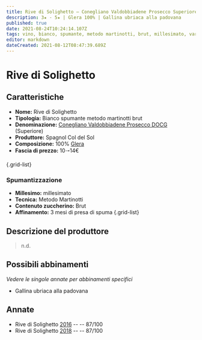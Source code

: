 ```yaml
---
title: Rive di Solighetto – Conegliano Valdobbiadene Prosecco Superiore DOCG – Spagnol Col del Sol – Veneto (IT) – 10🠒14€
description: 3★ - 5★ | Glera 100% | Gallina ubriaca alla padovana
published: true
date: 2021-08-24T10:24:14.107Z
tags: vino, bianco, spumante, metodo martinotti, brut, millesimato, varietale, glera, italia, Veneto, Gallina ubriaca, 10🠒14€, 5 stelle
editor: markdown
dateCreated: 2021-08-12T08:47:39.689Z
---
```


# Rive di Solighetto

## Caratteristiche
- **Nome:** Rive di Solighetto 
- **Tipologia:** Bianco spumante metodo martinotti brut
- **Denominazione:** [Conegliano Valdobbiadene Prosecco DOCG](/denominazioni/Veneto/DOCG/Conegliano-Valdobbiadene-Prosecco) (Superiore)
- **Produttore:** Spagnol Col del Sol 
- **Composizione:** 100% [Glera](/vitigni/Italia/bacca-bianca/glera) 
- **Fascia di prezzo:** 10🠒14€

{.grid-list}

### Spumantizzazione
- **Millesimo:** millesimato
- **Tecnica:** Metodo Martinotti
- **Contenuto zuccherino:** Brut
- **Affinamento:** 3 mesi di presa di spuma
{.grid-list}

## Descrizione del produttore

> n.d.

## Possibili abbinamenti
*Vedere le singole annate per abbinamenti specifici*

- Gallina ubriaca alla padovana

## Annate

- Rive di Solighetto [2016](/vini/Italia/Veneto/Spagnol-Col-del-Sol/Rive-di-Solighetto/2016) -- <span class="star-3"></span> -- 87/100
- Rive di Solighetto [2018](/vini/Italia/Veneto/Spagnol-Col-del-Sol/Rive-di-Solighetto/2018) -- <span class="star-5"></span> -- 87/100
